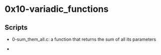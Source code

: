 # 0x10-variadic_functions

## Scripts

- 0-sum_them_all.c:
	a function that returns the sum of all its parameters

- 

